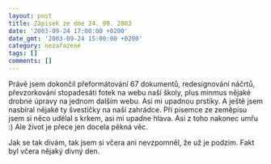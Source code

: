 ```yaml
---
layout: post
title: Zápisek ze dne 24. 09. 2003
date: '2003-09-24 17:00:00 +0200'
date_gmt: '2003-09-24 15:00:00 +0200'
category: nezařazené
tags: []
comments: []
---
```

<p>Právě jsem dokončil přeformátování 67 dokumentů, redesignování náčrtů, převzorkování stopadesáti fotek  na webu naší školy, plus minmus nějaké drobné úpravy na jednom dalším webu. Asi mi upadnou prstíky.  A ještě jsem nasbíral nějaké ty švestičky na naší zahrádce. Při písemce ze zeměpisu jsem si něco  udělal s krkem, asi mi upadne hlava. Asi z toho nakonec umřu :) Ale život je přece jen docela pěkná věc.</p>
<p>Jak se tak dívám, tak jsem si včera ani nevzpomněl, že už je podzim. Fakt byl včera nějaký divný den.</p>
